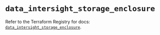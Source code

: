 # `data_intersight_storage_enclosure`

Refer to the Terraform Registry for docs: [`data_intersight_storage_enclosure`](https://registry.terraform.io/providers/ciscodevnet/intersight/1.0.71/docs/data-sources/storage_enclosure).
